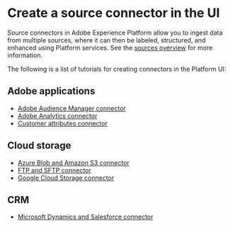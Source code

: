 # Create a source connector in the UI

Source connectors in Adobe Experience Platform allow you to ingest data from multiple sources, where it can then be labeled, structured, and enhanced using Platform services. See the [sources overview](../../technical_overview/acp_connectors_overview/acp-connectors-overview.md) for more information.

The following is a list of tutorials for creating connectors in the Platform UI:

## Adobe applications

-   [Adobe Audience Manager connector](./aam-ui-tutorial.md)
-   [Adobe Analytics connector](./adobe-analytics-ui-tutorial.md)
-   [Customer attributes connector](./customer-attributes-ui-tutorial.md)

## Cloud storage

-   [Azure Blob and Amazon S3 connector](./amazon-s3-ui-tutorial.md)
-   [FTP and SFTP connector](./ftp-sftp-ui-tutorial.md)
-   [Google Cloud Storage connector](./google-cloud-storage-ui-tutorial.md)

## CRM

-   [Microsoft Dynamics and Salesforce connector](./dynamics-salesforce-ui-tutorial.md)